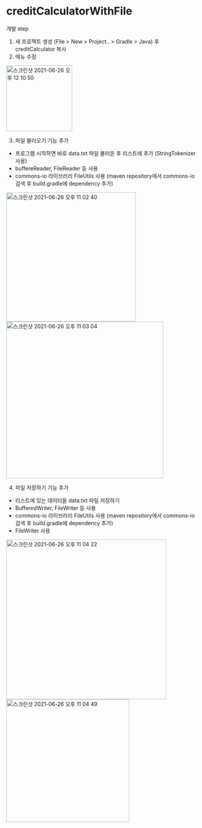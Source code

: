 # creditCalculatorWithFile

개발 step
  1. 새 프로젝트 생성 (File > New > Project.. > Gradle > Java) 후 creditCalculator 복사
  1. 메뉴 수정
  <img width="174" alt="스크린샷 2021-06-26 오후 12 10 50" src="https://user-images.githubusercontent.com/47955992/123500240-8eca3180-d677-11eb-8816-dbf1e9597210.png">
  
  3. 파일 불러오기 기능 추가
  - 프로그램 시작하면 바로 data.txt 파일 불러온 후 리스트에 추가 (StringTokenizer 사용)
  - buffereReader, FileReader 등 사용
  - commons-io 라이브러리 FileUtils 사용 (maven repository에서 commons-io 검색 후 build.gradle에 dependency 추가)

  <img width="342" alt="스크린샷 2021-06-26 오후 11 02 40" src="https://user-images.githubusercontent.com/47955992/123515499-9c60d500-d6d2-11eb-9d95-403252628734.png">
  
  <img width="415" alt="스크린샷 2021-06-26 오후 11 03 04" src="https://user-images.githubusercontent.com/47955992/123515515-ab478780-d6d2-11eb-8dc9-abfc6e41a047.png">
  
  4. 파일 저장하기 기능 추가
  - 리스트에 있는 데이터들 data.txt 파일 저장하기
  - BufferedWriter, FileWriter 등 사용
  - commons-io 라이브러리 FileUtils 사용 (maven repository에서 commons-io 검색 후 build.gradle에 dependency 추가)
  - FileWriter 사용
 
  <img width="423" alt="스크린샷 2021-06-26 오후 11 04 22" src="https://user-images.githubusercontent.com/47955992/123515547-d92ccc00-d6d2-11eb-99d3-a5cf27762a2f.png">

  <img width="325" alt="스크린샷 2021-06-26 오후 11 04 49" src="https://user-images.githubusercontent.com/47955992/123515573-e9dd4200-d6d2-11eb-9626-66786a0fb31c.png">

